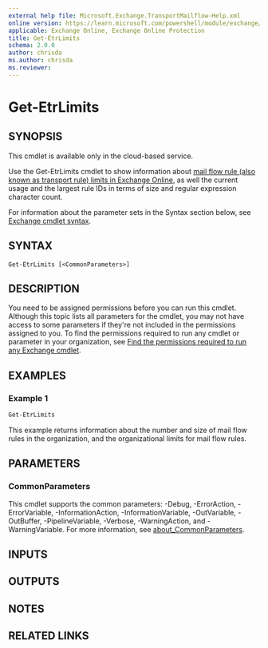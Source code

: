 ```yaml
---
external help file: Microsoft.Exchange.TransportMailflow-Help.xml
online version: https://learn.microsoft.com/powershell/module/exchange/get-etrlimits
applicable: Exchange Online, Exchange Online Protection
title: Get-EtrLimits
schema: 2.0.0
author: chrisda
ms.author: chrisda
ms.reviewer:
---
```



# Get-EtrLimits

## SYNOPSIS
This cmdlet is available only in the cloud-based service. 

Use the Get-EtrLimits cmdlet to show information about [mail flow rule (also known as transport rule) limits in Exchange Online](https://learn.microsoft.com/office365/servicedescriptions/exchange-online-service-description/exchange-online-limits#journal-transport-and-inbox-rule-limits), as well the current usage and the largest rule IDs in terms of size and regular expression character count. 

For information about the parameter sets in the Syntax section below, see [Exchange cmdlet syntax](https://learn.microsoft.com/powershell/exchange/exchange-cmdlet-syntax).

## SYNTAX

```
Get-EtrLimits [<CommonParameters>]
```

## DESCRIPTION
You need to be assigned permissions before you can run this cmdlet. Although this topic lists all parameters for the cmdlet, you may not have access to some parameters if they're not included in the permissions assigned to you. To find the permissions required to run any cmdlet or parameter in your organization, see [Find the permissions required to run any Exchange cmdlet](https://learn.microsoft.com/powershell/exchange/find-exchange-cmdlet-permissions).

## EXAMPLES

### Example 1
```powershell
Get-EtrLimits
```

This example returns information about the number and size of mail flow rules in the organization, and the organizational limits for mail flow rules.

## PARAMETERS

### CommonParameters
This cmdlet supports the common parameters: -Debug, -ErrorAction, -ErrorVariable, -InformationAction, -InformationVariable, -OutVariable, -OutBuffer, -PipelineVariable, -Verbose, -WarningAction, and -WarningVariable. For more information, see [about_CommonParameters](https://go.microsoft.com/fwlink/p/?LinkID=113216).

## INPUTS

## OUTPUTS

## NOTES

## RELATED LINKS
